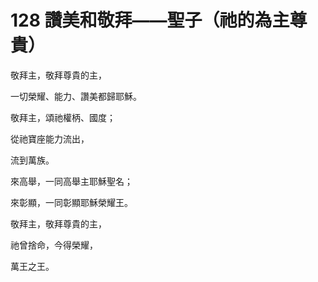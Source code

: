 # 128 讚美和敬拜——聖子（祂的為主尊貴）

敬拜主，敬拜尊貴的主，

一切榮耀、能力、讚美都歸耶穌。

敬拜主，頌祂權柄、國度；

從祂寶座能力流出，

流到萬族。

來高舉，一同高舉主耶穌聖名；

來彰顯，一同彰顯耶穌榮耀王。

敬拜主，敬拜尊貴的主，

祂曾捨命，今得榮耀，

萬王之王。

